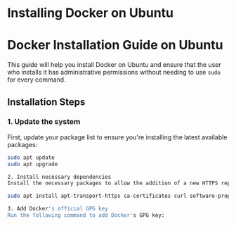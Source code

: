 # Installing Docker on Ubuntu

# Docker Installation Guide on Ubuntu

This guide will help you install Docker on Ubuntu and ensure that the user who installs it has administrative permissions without needing to use `sudo` for every command.

## Installation Steps

### 1. Update the system
First, update your package list to ensure you're installing the latest available packages:
```bash
sudo apt update
sudo apt upgrade

2. Install necessary dependencies
Install the necessary packages to allow the addition of a new HTTPS repository:

sudo apt install apt-transport-https ca-certificates curl software-properties-common

3. Add Docker's official GPG key
Run the following command to add Docker's GPG key:
